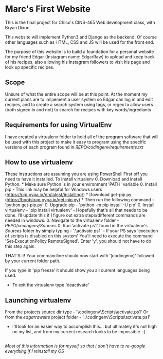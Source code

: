 # Marc's First Website
This is the final project for Chico's CINS-465 Web development class, with Bryan Dixon.

This website will implement Python3 and Django as the backend. 
Of course other languages such as HTML, CSS and JS will be used for the front end.

The purpose of this website is to build a foundation for a personal website for my friend Edgar (Instagram name: EdgarRaw) to upload and keep track of his recipes, also allowing his Instagram followers to visit his page and look up specific recipes.

## Scope
Unsure of what the entire scope will be at this point.
At the moment my current plans are to imlpement a user system so Edgar can log in and edit recipes, and to create a search system using tags, or regex to allow users (both signed in and not) to search for recipes with key words/ingrediants

## Requirements for using VirtualEnv
I have created a virtualenv folder to hold all of the program software that will be used with this project to make it easy to program using the specific versions of each program found in *REPO/codingenv/requirements.txt*

## How to use virtualenv
These instructions are assuming you are using PowerShell
First off you need to have it installed. To install virtualenv
0. Download and install Python.
	* Make sure Python is in your environment 'PATH' variable
0. Install pip - This link may be helpful for Windows users (https://pip.pypa.io/en/latest/installing/)
	* Download get-pip.py (https://bootstrap.pypa.io/get-pip.py)
	* Then run the following command - 'python get-pip.py'
0. Upgrade pip - 'python -m pip install -U pip'
0. Install virtualenv - 'pip install virtualenv'
	- Hopefully that's all that needs to be done. I'll update this if I figure out extra steps/different commands are needed in windows.
0. Navigate to the virtualenv folder - *REPO/codingenv/Sources*
0. Run 'activate.ps1' found in the virtualenv's *Sources* folder by simply typing - '.\activate.ps1'
	- If your PS says 'execution of scripts is disabled on this system' You'll need to execute the command 'Set-ExecutionPolicy RemoteSigned'. Enter \'y\', you should not have to do this step again.

THAT\'S it! Your commandline should now start with '(codingenv)' followed by your current folder path. 

If you type in 'pip freeze' it should show you all current languages being used. 

* To exit the virtualenv type 'deactivate'

## Launching virtualenv
From the projects source dir type - '\codingenv\Scripts\activate.ps1'
Or from the *edgarrawsite* project folder - '..\codingenv\Scripts\activate.ps1'
 + I'll look for an easier way to accomplish this... but ultimately it's not high on my list, and from my current research looks to be impossible. :(

##
*Most of this information is for myself so that I don't have to re-google everything if I reinstall my OS*


